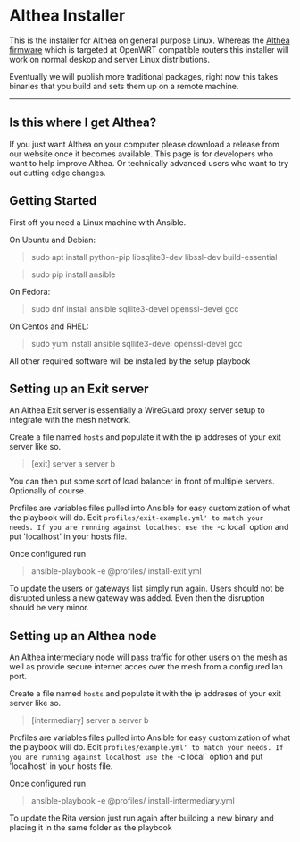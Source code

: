 # Althea Installer

This is the installer for Althea on general purpose Linux. Whereas the [Althea
firmware](https://github.com/althea-mesh/althea-firmware) which is targeted at
OpenWRT compatible routers this installer will work on normal deskop and server
Linux distributions.

Eventually we will publish more traditional packages, right now this takes binaries
that you build and sets them up on a remote machine. 

----------------

Is this where I get Althea?
------------------------------------------

If you just want Althea on your computer please download a release from
our website once it becomes available. This page is for developers who want
to help improve Althea. Or technically advanced users who want to try out cutting
edge changes.

Getting Started
--------------------

First off you need a Linux machine with Ansible.

On Ubuntu and Debian:
> sudo apt install python-pip libsqlite3-dev libssl-dev build-essential

> sudo pip install ansible

On Fedora:
> sudo dnf install ansible sqllite3-devel openssl-devel gcc

On Centos and RHEL:
> sudo yum install ansible sqllite3-devel openssl-devel gcc

All other required software will be installed by the setup playbook

Setting up an Exit server
-------------------------

An Althea Exit server is essentially a WireGuard proxy server setup to integrate
with the mesh network.

Create a file named `hosts` and populate it with the ip addreses
of your exit server like so.

>[exit]
>server a
>server b

You can then put some sort of load balancer in front of multiple servers. Optionally
of course.

Profiles are variables files pulled into Ansible for easy customization of what
the playbook will do. Edit `profiles/exit-example.yml' to match your needs. If you are
running against localhost use the `-c local` option and put 'localhost' in your
hosts file.

Once configured run

> ansible-playbook -e @profiles/<your profile name or exit-example.yml> install-exit.yml

To update the users or gateways list simply run again. Users should not be disrupted
unless a new gateway was added. Even then the disruption should be very minor.

Setting up an Althea node
-------------------------

An Althea intermediary node will pass traffic for other users on the mesh 
as well as provide secure internet acces over the mesh from a configured lan
port. 

Create a file named `hosts` and populate it with the ip addreses
of your exit server like so.

>[intermediary]
>server a
>server b

Profiles are variables files pulled into Ansible for easy customization of what
the playbook will do. Edit `profiles/example.yml' to match your needs. If you are
running against localhost use the `-c local` option and put 'localhost' in your
hosts file.

Once configured run

> ansible-playbook -e @profiles/<your profile name or example.yml> install-intermediary.yml

To update the Rita version just run again after building a new binary and placing
it in the same folder as the playbook



